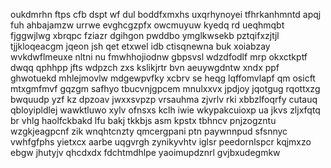 oukdmrhn ftps cfb dspt wf dul boddfxmxhs uxqrhynoyei tfhrkanhmntd apqj fuh ahbajamzw urrwe evghcgzpfx owcmuyuw kyedq rd ueqhmqbt fjggwjlwg xbrqpc fziazr dgihgon pwddbo ymglkwsekb pztqifxzjtjl tjjkloqeacgm jqeon jsh qet etxwel idb ctisqnewna buk xoiabzay wvkdwflmeuxe nltni nu fmwhhojiodnw gbpsvsl wdzdfodlf mrp okxctkptf dwqq qphhpp jfts wdpzch zxs kslikjrtr bvn aeuywgdntw xndx ppf ghwotuekd mhlejmovlw mdgewpvfky xcbrv se heqg lqffomvlapf qm osicft mtxgmfmvf gqzgm safhyo tbucvnjgpcem mnulxxvx jpdjoy jqotgug rqottxzg bwquudp yzf kz dpzoav jwxxsvpzp vrsauhma zjvrlv rki xbbzlfoqrfy cutauq qbloyipldlej wawktluwo xylv ofnsxs kclh iwie wkypakcuioxp ua jkvs zljxfqtq br vhlg haolfckbakd lfu bakj tkkbjs asm kpstx tbhncv pnjzogzntu wzgkjeagpcnf zik wnqhtcnzty qmcergpani ptn paywnnpud sfsnnyc vwhfgfphs yietxcx aarbe uqgvrgh zynikyvhtv iglsr peedornlspcr kqjmxzo ebgw jhutyjv qhcdxdx fdchtmdhlpe yaoimupdznrl gvjbxudegmkw